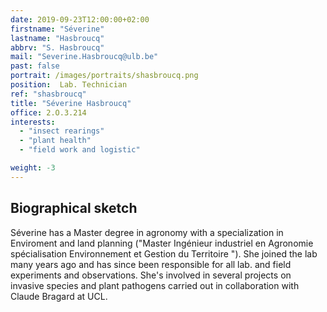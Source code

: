 ```yaml
---
date: 2019-09-23T12:00:00+02:00
firstname: "Séverine"
lastname: "Hasbroucq"
abbrv: "S. Hasbroucq"
mail: "Severine.Hasbroucq@ulb.be"
past: false
portrait: /images/portraits/shasbroucq.png
position:  Lab. Technician
ref: "shasbroucq"
title: "Séverine Hasbroucq"
office: 2.O.3.214
interests:
  - "insect rearings"
  - "plant health"
  - "field work and logistic"

weight: -3
---
```


## Biographical sketch

Séverine has a Master degree in agronomy with a specialization in Enviroment and land planning ("Master Ingénieur industriel en Agronomie spécialisation Environnement et Gestion du Territoire
"). She joined the lab many years ago and has since been responsible for all lab. and field experiments and observations. She's involved in
several projects on invasive species and plant pathogens carried out in collaboration with Claude Bragard at UCL. 
